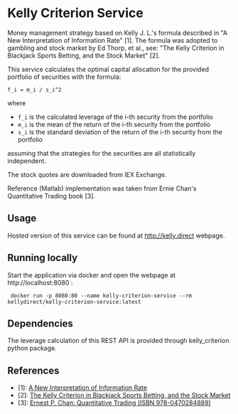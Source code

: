 Kelly Criterion Service
=======================
Money management strategy based on Kelly J. L.'s formula described in "A New Interpretation of Information Rate" [1]. 
The formula was adopted to gambling and stock market by Ed Thorp, et al., see:
"The Kelly Criterion in Blackjack Sports Betting, and the Stock Market" [2].

This service calculates the optimal capital allocation for the provided portfolio of securities with the formula:

`f_i = m_i / s_i^2`

where
  * `f_i` is the calculated leverage of the i-th security from the portfolio
  * `m_i` is the mean of the return of the i-th security from the portfolio
  * `s_i` is the standard deviation of the return of the i-th security from the portfolio

assuming that the strategies for the securities are all statistically independent.

The stock quotes are downloaded from IEX Exchange.

Reference (Matlab) implementation was taken from Ernie Chan's Quantitative Trading book [3].

Usage
-----
Hosted version of this service can be found at http://kelly.direct webpage.

Running locally
---------------
Start the application via docker and open the webpage at http://localhost:8080 :
```
 docker run -p 8080:80 --name kelly-criterion-service --rm kellydirect/kelly-criterion-service:latest
```

Dependencies
------------
The leverage calculation of this REST API is provided through kelly_criterion python package. 

References
----------
  * [1]: [A New Interpretation of Information Rate](http://ieeexplore.ieee.org/stamp/stamp.jsp?reload=true&tp=&arnumber=6771227)
  * [2]: [The Kelly Criterion in Blackjack Sports Betting, and the Stock Market](http://www.edwardothorp.com/sitebuildercontent/sitebuilderfiles/beatthemarket.pdf)
  * [3]: [Ernest P. Chan: Quantitative Trading (ISBN 978-0470284889)](http://www.amazon.com/Quantitative-Trading-Build-Algorithmic-Business/dp/0470284889)

